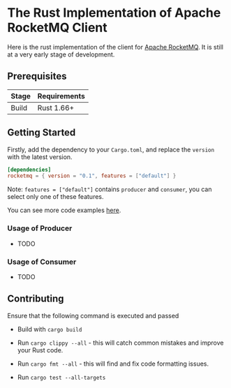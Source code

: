 # The Rust Implementation of Apache RocketMQ Client

Here is the rust implementation of the client for [Apache RocketMQ](https://rocketmq.apache.org/).
It is still at a very early stage of development.

## Prerequisites

| Stage   | Requirements |
| ------- |--------------|
| Build   | Rust 1.66+   |

## Getting Started

Firstly, add the dependency to your `Cargo.toml`, and replace the `version` with the latest version.

```toml
[dependencies]
rocketmq = { version = "0.1", features = ["default"] }
```

Note: `features = ["default"]` contains `producer` and `consumer`, you can select only one of these features.

You can see more code examples [here](./examples).

### Usage of Producer

- TODO

### Usage of Consumer

- TODO

## Contributing

Ensure that the following command is executed and passed

- Build with `cargo build`

- Run `cargo clippy --all` - this will catch common mistakes and improve your Rust code.

- Run `cargo fmt --all` - this will find and fix code formatting issues.

- Run `cargo test --all-targets`
